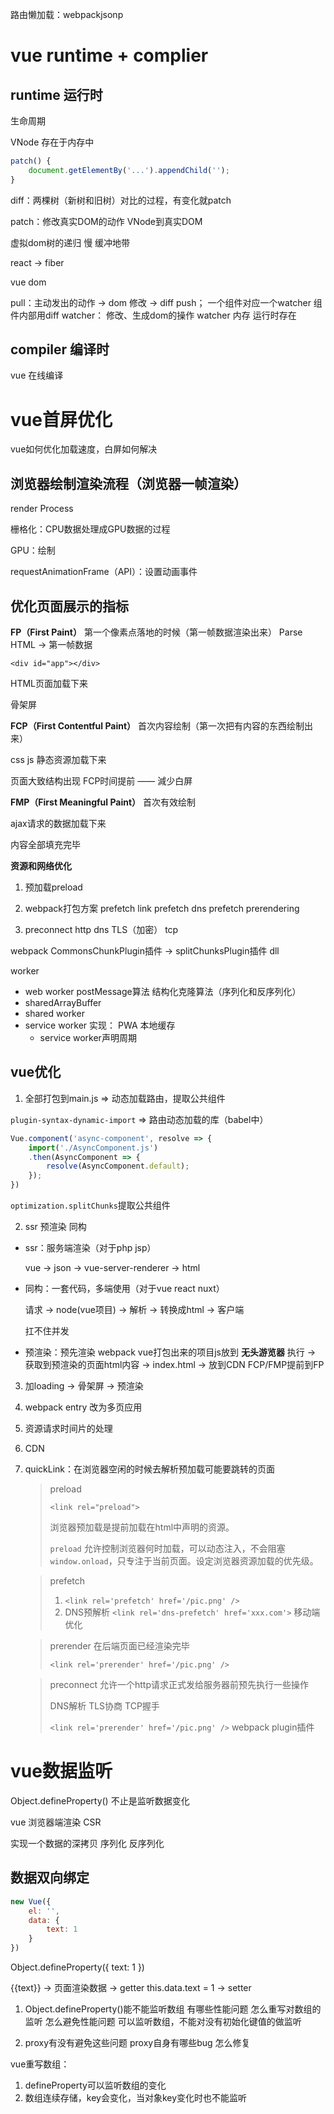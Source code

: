 路由懒加载：webpackjsonp
# vue runtime + complier
## runtime 运行时
生命周期

VNode 存在于内存中


```js
patch() {
    document.getElementBy('...').appendChild('');
}
```

diff：两棵树（新树和旧树）对比的过程，有变化就patch

patch：修改真实DOM的动作 VNode到真实DOM

虚拟dom树的递归 慢  缓冲地带

react -> fiber

vue
dom

pull：主动发出的动作 -> dom 修改  -> diff
push； 一个组件对应一个watcher 组件内部用diff
    watcher： 修改、生成dom的操作
    watcher 内存 运行时存在


## compiler 编译时
vue 在线编译

# vue首屏优化
vue如何优化加载速度，白屏如何解决

## 浏览器绘制渲染流程（浏览器一帧渲染）
render Process

栅格化：CPU数据处理成GPU数据的过程

GPU：绘制

requestAnimationFrame（API）：设置动画事件

## 优化页面展示的指标
**FP（First Paint）** 第一个像素点落地的时候（第一帧数据渲染出来）
Parse HTML -> 第一帧数据

`<div id="app"></div>`

HTML页面加载下来

骨架屏

**FCP（First Contentful Paint）** 首次内容绘制（第一次把有内容的东西绘制出来）

css js 静态资源加载下来

页面大致结构出现
 FCP时间提前 —— 減少白屏

**FMP（First Meaningful Paint）** 首次有效绘制

ajax请求的数据加载下来

内容全部填充完毕

**资源和网络优化**

1. 预加载preload
2. webpack打包方案
   prefetch <link rel='prefetch' href='//...'>
   link prefetch
   dns prefetch
   prerendering <link rel='prerendering' href='//...'>

3. preconnect
   http dns TLS（加密） tcp

webpack
CommonsChunkPlugin插件 -> splitChunksPlugin插件
dll

worker

- web worker  postMessage算法 结构化克隆算法（序列化和反序列化）
- sharedArrayBuffer
- shared worker
- service worker  实现： PWA 本地缓存
  - service worker声明周期


## vue优化

1. 全部打包到main.js => 动态加载路由，提取公共组件

`plugin-syntax-dynamic-import` => 路由动态加载的库（babel中）

```js
Vue.component('async-component', resolve => {
    import('./AsyncComponent.js')
    .then(AsyncComponent => {
        resolve(AsyncComponent.default);
    });
})
```

`optimization.splitChunks`提取公共组件

2. ssr 预渲染 同构
   
- ssr：服务端渲染（对于php jsp）
  
  vue -> json -> vue-server-renderer -> html

- 同构：一套代码，多端使用（对于vue react nuxt）
  
  请求 -> node(vue项目) -> 解析 -> 转换成html -> 客户端

  扛不住并发

- 预渲染：预先渲染 webpack vue打包出来的项目js放到 **无头游览器** 执行 -> 获取到预渲染的页面html内容 -> index.html -> 放到CDN  FCP/FMP提前到FP

3. 加loading -> 骨架屏 -> 预渲染
4. webpack entry 改为多页应用
5. 资源请求时间片的处理
6. CDN
7. quickLink：在浏览器空闲的时候去解析预加载可能要跳转的页面
   
   > preload
   > 
   > `<link rel="preload">` 
   > 
   > 浏览器预加载是提前加载在html中声明的资源。
   > 
   > `preload` 允许控制浏览器何时加载，可以动态注入，不会阻塞`window.onload`，只专注于当前页面。设定浏览器资源加载的优先级。

   > prefetch
   >
   > 1. `<link rel='prefetch' href='/pic.png' />`
   > 2. DNS预解析 `<link rel='dns-prefetch' href='xxx.com'>` 移动端优化

   > prerender 在后端页面已经渲染完毕
   >
   >  `<link rel='prerender' href='/pic.png' />`
   
   > preconnect 允许一个http请求正式发给服务器前预先执行一些操作
   >
   > DNS解析 TLS协商 TCP握手
   >
   > `<link rel='prerender' href='/pic.png' />`
webpack plugin插件

# vue数据监听
Object.defineProperty() 不止是监听数据变化

vue 浏览器端渲染 CSR

实现一个数据的深拷贝 序列化 反序列化

## 数据双向绑定

```js
new Vue({
    el: '',
    data: {
        text: 1
    }
})
```

Object.defineProperty({
    text: 1
})

{{text}} -> 页面渲染数据 -> getter
this.data.text = 1  -> setter

1. Object.defineProperty()能不能监听数组 有哪些性能问题 怎么重写对数组的监听 怎么避免性能问题
   可以监听数组，不能对没有初始化键值的做监听

2. proxy有没有避免这些问题 proxy自身有哪些bug 怎么修复

vue重写数组：
1. defineProperty可以监听数组的变化
2. 数组连续存储，key会变化，当对象key变化时也不能监听